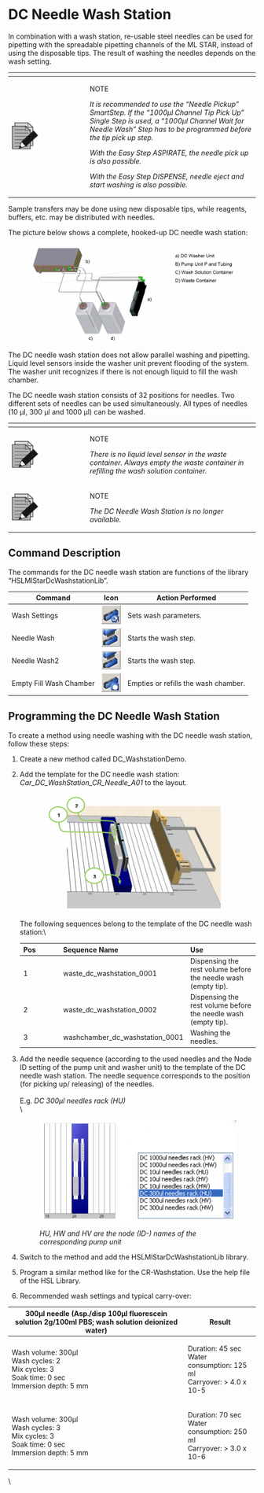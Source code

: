 # DC Needle Wash Station‌

In combination with a wash station, re-usable steel needles can be used for pipetting with the spreadable pipetting channels of the ML STAR, instead of using the disposable tips. The result of washing the needles depends on the wash setting.

<table data-header-hidden><thead><tr><th width="145"></th><th></th></tr></thead><tbody><tr><td><img src="../../.gitbook/assets/image (10) (1) (1) (1) (1) (1) (1) (1) (1) (1) (1) (1) (1) (1) (1).png" alt="" data-size="original"></td><td><p>NOTE</p><p><em>It is recommended to use the “Needle Pickup” SmartStep. If the “1000μl Channel Tip Pick Up” Single Step is used, a “1000μl Channel Wait for Needle Wash” Step has to be programmed before the tip pick up step.</em></p><p><em>With the Easy Step ASPIRATE, the needle pick up is also possible.</em></p><p><em>With the Easy Step DISPENSE, needle eject and start washing is also possible.</em></p></td></tr></tbody></table>



Sample transfers may be done using new disposable tips, while reagents, buffers, etc. may be distributed with needles.

The picture below shows a complete, hooked-up DC needle wash station:

<figure><img src="../../.gitbook/assets/image (73) (1).png" alt=""><figcaption></figcaption></figure>

The DC needle wash station does not allow parallel washing and pipetting. Liquid level sensors inside the washer unit prevent flooding of the system. The washer unit recognizes if there is not enough liquid to fill the wash chamber.

The DC needle wash station consists of 32 positions for needles. Two different sets of needles can be used simultaneously. All types of needles (10 µl, 300 µl and 1000 µl) can be washed.

<table data-header-hidden><thead><tr><th width="145"></th><th></th></tr></thead><tbody><tr><td><img src="../../.gitbook/assets/image (10) (1) (1) (1) (1) (1) (1) (1) (1) (1) (1) (1) (1) (1) (1).png" alt="" data-size="original"></td><td><p>NOTE</p><p><em>There is no liquid level sensor in the waste container. Always empty the waste container in refilling the wash solution container.</em></p></td></tr><tr><td><img src="../../.gitbook/assets/image (10) (1) (1) (1) (1) (1) (1) (1) (1) (1) (1) (1) (1) (1) (1).png" alt="" data-size="original"></td><td><p>NOTE</p><p><em>The DC Needle Wash Station is no longer available.</em></p></td></tr></tbody></table>



## Command Description

The commands for the DC needle wash station are functions of the library “HSLMlStarDcWashstationLib”.

| Command                 | Icon                                                                             | Action Performed                     |
| ----------------------- | -------------------------------------------------------------------------------- | ------------------------------------ |
| Wash Settings           | <img src="../../.gitbook/assets/image (78) (1).png" alt="" data-size="original"> | Sets wash parameters.                |
| Needle Wash             | <img src="../../.gitbook/assets/image (75) (1).png" alt="" data-size="original"> | Starts the wash step.                |
| Needle Wash2            | <img src="../../.gitbook/assets/image (76) (1).png" alt="" data-size="original"> | Starts the wash step.                |
| Empty Fill Wash Chamber | <img src="../../.gitbook/assets/image (77) (1).png" alt="" data-size="original"> | Empties or refills the wash chamber. |



## Programming the DC Needle Wash Station

To create a method using needle washing with the DC needle wash station, follow these steps:

1. Create a new method called DC\_WashstationDemo.
2.  Add the template for the DC needle wash station: _Car\_DC\_WashStation\_CR\_Needle\_A01_ to the layout.

    <figure><img src="../../.gitbook/assets/image (80) (1).png" alt="" width="375"><figcaption></figcaption></figure>

    The following sequences belong to the template of the DC needle wash station:\


    <table><thead><tr><th width="67">Pos</th><th>Sequence Name</th><th>Use</th></tr></thead><tbody><tr><td>1</td><td>waste_dc_washstation_0001</td><td>Dispensing the rest volume before the needle wash (empty tip).</td></tr><tr><td>2</td><td>waste_dc_washstation_0002</td><td>Dispensing the rest volume before the needle wash (empty tip).</td></tr><tr><td>3</td><td>washchamber_dc_washstation_0001</td><td>Washing the needles.</td></tr></tbody></table>


3.  Add the needle sequence (according to the used needles and the Node ID setting of the pump unit and washer unit) to the template of the DC needle wash station. The needle sequence corresponds to the position (for picking up/ releasing) of the needles.\
    \
    E.g. _DC 300μl needles rack (HU)_\
    \


    <figure><img src="../../.gitbook/assets/image (81) (1).png" alt=""><figcaption><p><em>HU, HW and HV are the node (ID-) names of the corresponding pump unit</em> </p></figcaption></figure>



4. Switch to the method and add the HSLMlStarDcWashstationLib library.
5. Program a similar method like for the CR-Washstation. Use the help file of the HSL Library.
6. Recommended wash settings and typical carry-over:



| 300µl needle (Asp./disp 100µl fluorescein solution 2g/100ml PBS; wash solution deionized water)           | Result                                                                          |
| --------------------------------------------------------------------------------------------------------- | ------------------------------------------------------------------------------- |
| <p>Wash volume: 300µl<br>Wash cycles: 2<br>Mix cycles: 3<br>Soak time: 0 sec<br>Immersion depth: 5 mm</p> | <p>Duration: 45 sec<br>Water consumption: 125 ml<br>Carryover: > 4.0 x 10-5</p> |
| <p>Wash volume: 300µl<br>Wash cycles: 3<br>Mix cycles: 3<br>Soak time: 0 sec<br>Immersion depth: 5 mm</p> | <p>Duration: 70 sec<br>Water consumption: 250 ml<br>Carryover: > 3.0 x 10-6</p> |

\

